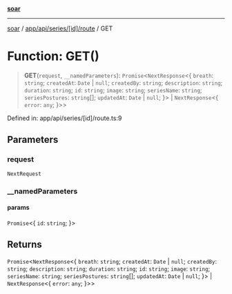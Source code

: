 [**soar**](../../../../../../README.md)

***

[soar](../../../../../../modules.md) / [app/api/series/\[id\]/route](../README.md) / GET

# Function: GET()

> **GET**(`request`, `__namedParameters`): `Promise`\<`NextResponse`\<\{ `breath`: `string`; `createdAt`: `Date` \| `null`; `createdBy`: `string`; `description`: `string`; `duration`: `string`; `id`: `string`; `image`: `string`; `seriesName`: `string`; `seriesPostures`: `string`[]; `updatedAt`: `Date` \| `null`; \}\> \| `NextResponse`\<\{ `error`: `any`; \}\>\>

Defined in: app/api/series/\[id\]/route.ts:9

## Parameters

### request

`NextRequest`

### \_\_namedParameters

#### params

`Promise`\<\{ `id`: `string`; \}\>

## Returns

`Promise`\<`NextResponse`\<\{ `breath`: `string`; `createdAt`: `Date` \| `null`; `createdBy`: `string`; `description`: `string`; `duration`: `string`; `id`: `string`; `image`: `string`; `seriesName`: `string`; `seriesPostures`: `string`[]; `updatedAt`: `Date` \| `null`; \}\> \| `NextResponse`\<\{ `error`: `any`; \}\>\>
